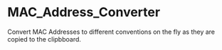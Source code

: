 # MAC_Address_Converter
Convert MAC Addresses to different conventions on the fly as they are copied to the clipbboard.
